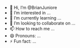 - 👋 Hi, I’m @BrianJuniore
- 👀 I’m interested in ...
- 🌱 I’m currently learning ...
- 💞️ I’m looking to collaborate on ...
- 📫 How to reach me ...
- 😄 Pronouns: ...
- ⚡ Fun fact: ...

<!---
BrianJuniore/BrianJuniore is a ✨ special ✨ repository because its `README.md` (this file) appears on your GitHub profile.
You can click the Preview link to take a look at your changes.
--->
